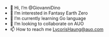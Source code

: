 - 👋 Hi, I’m @GiovanniDino
- 👀 I’m interested in Fantasy Earth Zero
- 🌱 I’m currently learning Go language
- 💞️ I’m looking to collaborate on AUO
- 📫 How to reach me LycorisHaung@auo.com

<!---
GiovanniDino/GiovanniDino is a ✨ special ✨ repository because its `README.md` (this file) appears on your GitHub profile.
You can click the Preview link to take a look at your changes.
--->
